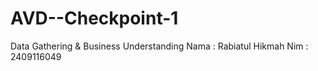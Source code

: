# AVD--Checkpoint-1
Data Gathering &amp; Business Understanding
Nama : Rabiatul Hikmah
Nim : 2409116049
